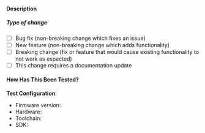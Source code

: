 <!--
First, 🌠 thank you 🌠 for taking the time to consider a contribution to Meteor!

Here are some important details to follow:

* ⏰ Your time is important
          To save your precious time, if the contribution you are making will take more
          than an hour, please make sure it has been discussed in an issue first.
          This is especially true for feature requests!
* 💡 Features
          Feature requests can be created and discussed by visiting:
          https://github.com/meteor/meteor/discussions
* 🕷 Bug fixes
          These can be created and discussed in this repository. When fixing a bug,
          please _try_ to add a test which verifies the fix.  If you cannot, you should
          still submit the PR but we may still ask you (and help you!) to create a test.
* 📖 Contribution guidelines
          Always follow https://github.com/meteor/meteor/blob/master/CONTRIBUTING.md
          when submitting a pull request.  Make sure existing tests still pass, and add
          tests for all new behavior.
* ✏️ Explain your pull request
          Describe the big picture of your changes here to communicate to what your
          pull request is meant to accomplish.  Provide 🔗 links 🔗 to associated issues!
-->
#### Description

<!-- Please explain your pull request here. -->

##### Type of change

- [ ] Bug fix (non-breaking change which fixes an issue)
- [ ] New feature (non-breaking change which adds functionality)
- [ ] Breaking change (fix or feature that would cause existing functionality to not work as expected)
- [ ] This change requires a documentation update

#### How Has This Been Tested?

<!-- Please describe the tests that you ran to verify your changes. Provide instructions so we can reproduce. Please also list any relevant details for your test configuration -->

**Test Configuration**:
* Firmware version:
* Hardware:
* Toolchain:
* SDK:


<!--
We hope you will find this to be a positive experience!  Open source contribution can be intimidating and we hope to alleviate that pain as much as possible.  Without following these guidelines, you may be missing context that can help you succeed with your contribution, which is why we encourage discussion first.  Ultimately, there is no guarantee that we will be able to merge your pull-request, but by following these guidelines we can try to avoid disappointment.
-->
